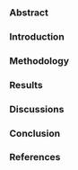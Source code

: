 ### Abstract
### Introduction
### Methodology
### Results
### Discussions
### Conclusion
### References
